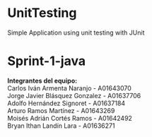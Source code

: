 # UnitTesting 
Simple Application using unit testing with JUnit
# Sprint-1-java  

**Integrantes del equipo:**  
Carlos Iván Armenta Naranjo - A01643070  
Jorge Javier Blásquez Gonzalez - A01637706  
Adolfo Hernández Signoret - A01637184  
Arturo Ramos Martínez - A01643269  
Moisés Adrián Cortés Ramos - A01642492  
Bryan Ithan Landín Lara - A01636271
